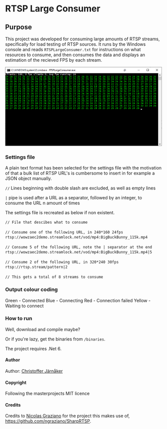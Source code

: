 # RTSP Large Consumer

## Purpose
This project was developed for consuming large amounts of RTSP streams, specifically for load testing of RTSP sources.
It runs by the Windows console and reads `RTSPLargeConsumer.txt`  for instructions on what resources to consume, and then consumes the data and displays an estimation of the recieved FPS by each stream.

![alt text](Screenshot1.png "Screenshot")

### Settings file

A plain text format has been selected for the settings file with the motivation of that a bulk list of RTSP URL's is cumbersome to insert in for example a JSON object manually.

`//` Lines beginning with double slash are excluded, as well as empty lines

`|` pipe is used after a URL as a separator, followed by an integer, to consume the URL n amount of times

The settings file is recreated as below if non existent.

```// File that descibes what to consume
// File that descibes what to consume

// Consume one of the following URL, in 240*160 24fps
rtsp://wowzaec2demo.streamlock.net/vod/mp4:BigBuckBunny_115k.mp4

// Consume 5 of the following URL, note the | separator at the end
rtsp://wowzaec2demo.streamlock.net/vod/mp4:BigBuckBunny_115k.mp4|5

// Consume 2 of the following URL, in 320*240 30fps
rtsp://rtsp.stream/pattern|2

// This gets a total of 8 streams to consume
```

### Output colour coding

Green - Connected
Blue -  Connecting
Red - Connection failed
Yellow - Waiting to connect

### How to run

Well, download and compile maybe?

Or if you're lazy, get the binaries from `/binaries`.

The project requires .Net 6.

#### Author

Author: [Christoffer Järnåker](https://github.com/jrnker)

#### Copyright

Following the masterprojects MIT licence 

#### Credits

Credits to [Nicolas Graziano](https://github.com/ngraziano) for the project this makes use of, https://github.com/ngraziano/SharpRTSP.



